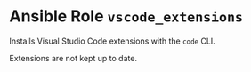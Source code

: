 # Ansible Role `vscode_extensions`

Installs Visual Studio Code extensions with the `code` CLI.

Extensions are not kept up to date.
